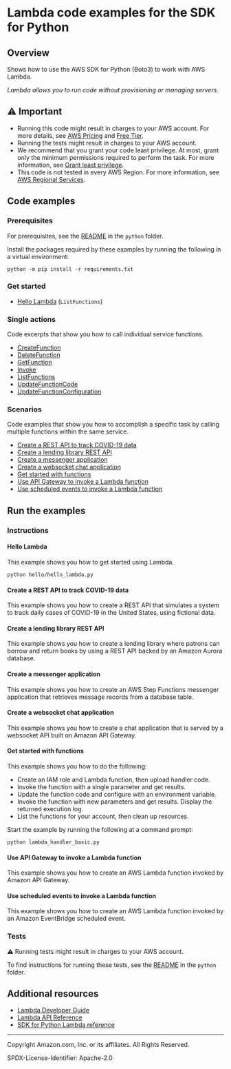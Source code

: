 # Lambda code examples for the SDK for Python

## Overview

Shows how to use the AWS SDK for Python (Boto3) to work with AWS Lambda.

<!--custom.overview.start-->
<!--custom.overview.end-->

_Lambda allows you to run code without provisioning or managing servers._

## ⚠ Important

* Running this code might result in charges to your AWS account. For more details, see [AWS Pricing](https://aws.amazon.com/pricing/) and [Free Tier](https://aws.amazon.com/free/).
* Running the tests might result in charges to your AWS account.
* We recommend that you grant your code least privilege. At most, grant only the minimum permissions required to perform the task. For more information, see [Grant least privilege](https://docs.aws.amazon.com/IAM/latest/UserGuide/best-practices.html#grant-least-privilege).
* This code is not tested in every AWS Region. For more information, see [AWS Regional Services](https://aws.amazon.com/about-aws/global-infrastructure/regional-product-services).

<!--custom.important.start-->
<!--custom.important.end-->

## Code examples

### Prerequisites

For prerequisites, see the [README](../../README.md#Prerequisites) in the `python` folder.

Install the packages required by these examples by running the following in a virtual environment:

```
python -m pip install -r requirements.txt
```

<!--custom.prerequisites.start-->
<!--custom.prerequisites.end-->

### Get started

- [Hello Lambda](hello/hello_lambda.py#L4) (`ListFunctions`)


### Single actions

Code excerpts that show you how to call individual service functions.

- [CreateFunction](lambda_basics.py#L144)
- [DeleteFunction](lambda_basics.py#L185)
- [GetFunction](lambda_basics.py#L118)
- [Invoke](lambda_basics.py#L200)
- [ListFunctions](lambda_basics.py#L280)
- [UpdateFunctionCode](lambda_basics.py#L226)
- [UpdateFunctionConfiguration](lambda_basics.py#L254)

### Scenarios

Code examples that show you how to accomplish a specific task by calling multiple
functions within the same service.

- [Create a REST API to track COVID-19 data](../../cross_service/apigateway_covid-19_tracker)
- [Create a lending library REST API](../../cross_service/aurora_rest_lending_library)
- [Create a messenger application](../../cross_service/stepfunctions_messenger)
- [Create a websocket chat application](../../cross_service/apigateway_websocket_chat)
- [Get started with functions](lambda_handler_basic.py)
- [Use API Gateway to invoke a Lambda function](../../example_code/lambda)
- [Use scheduled events to invoke a Lambda function](../../example_code/lambda)


<!--custom.examples.start-->
<!--custom.examples.end-->

## Run the examples

### Instructions


<!--custom.instructions.start-->
<!--custom.instructions.end-->

#### Hello Lambda

This example shows you how to get started using Lambda.

```
python hello/hello_lambda.py
```


#### Create a REST API to track COVID-19 data

This example shows you how to create a REST API that simulates a system to track daily cases of COVID-19 in the United States, using fictional data.


<!--custom.scenario_prereqs.cross_ApiGatewayDataTracker.start-->
<!--custom.scenario_prereqs.cross_ApiGatewayDataTracker.end-->


<!--custom.scenarios.cross_ApiGatewayDataTracker.start-->
<!--custom.scenarios.cross_ApiGatewayDataTracker.end-->

#### Create a lending library REST API

This example shows you how to create a lending library where patrons can borrow and return books by using a REST API backed by an Amazon Aurora database.


<!--custom.scenario_prereqs.cross_AuroraRestLendingLibrary.start-->
<!--custom.scenario_prereqs.cross_AuroraRestLendingLibrary.end-->


<!--custom.scenarios.cross_AuroraRestLendingLibrary.start-->
<!--custom.scenarios.cross_AuroraRestLendingLibrary.end-->

#### Create a messenger application

This example shows you how to create an AWS Step Functions messenger application that retrieves message records from a database table.


<!--custom.scenario_prereqs.cross_StepFunctionsMessenger.start-->
<!--custom.scenario_prereqs.cross_StepFunctionsMessenger.end-->


<!--custom.scenarios.cross_StepFunctionsMessenger.start-->
<!--custom.scenarios.cross_StepFunctionsMessenger.end-->

#### Create a websocket chat application

This example shows you how to create a chat application that is served by a websocket API built on Amazon API Gateway.


<!--custom.scenario_prereqs.cross_ApiGatewayWebsocketChat.start-->
<!--custom.scenario_prereqs.cross_ApiGatewayWebsocketChat.end-->


<!--custom.scenarios.cross_ApiGatewayWebsocketChat.start-->
<!--custom.scenarios.cross_ApiGatewayWebsocketChat.end-->

#### Get started with functions

This example shows you how to do the following:

- Create an IAM role and Lambda function, then upload handler code.
- Invoke the function with a single parameter and get results.
- Update the function code and configure with an environment variable.
- Invoke the function with new parameters and get results. Display the returned execution log.
- List the functions for your account, then clean up resources.

<!--custom.scenario_prereqs.lambda_Scenario_GettingStartedFunctions.start-->
<!--custom.scenario_prereqs.lambda_Scenario_GettingStartedFunctions.end-->

Start the example by running the following at a command prompt:

```
python lambda_handler_basic.py
```


<!--custom.scenarios.lambda_Scenario_GettingStartedFunctions.start-->
<!--custom.scenarios.lambda_Scenario_GettingStartedFunctions.end-->

#### Use API Gateway to invoke a Lambda function

This example shows you how to create an AWS Lambda function invoked by Amazon API Gateway.


<!--custom.scenario_prereqs.cross_LambdaAPIGateway.start-->
<!--custom.scenario_prereqs.cross_LambdaAPIGateway.end-->


<!--custom.scenarios.cross_LambdaAPIGateway.start-->
<!--custom.scenarios.cross_LambdaAPIGateway.end-->

#### Use scheduled events to invoke a Lambda function

This example shows you how to create an AWS Lambda function invoked by an Amazon EventBridge scheduled event.


<!--custom.scenario_prereqs.cross_LambdaScheduledEvents.start-->
<!--custom.scenario_prereqs.cross_LambdaScheduledEvents.end-->


<!--custom.scenarios.cross_LambdaScheduledEvents.start-->
<!--custom.scenarios.cross_LambdaScheduledEvents.end-->

### Tests

⚠ Running tests might result in charges to your AWS account.


To find instructions for running these tests, see the [README](../../README.md#Tests)
in the `python` folder.



<!--custom.tests.start-->
<!--custom.tests.end-->

## Additional resources

- [Lambda Developer Guide](https://docs.aws.amazon.com/lambda/latest/dg/welcome.html)
- [Lambda API Reference](https://docs.aws.amazon.com/lambda/latest/dg/API_Reference.html)
- [SDK for Python Lambda reference](https://boto3.amazonaws.com/v1/documentation/api/latest/reference/services/lambda.html)

<!--custom.resources.start-->
<!--custom.resources.end-->

---

Copyright Amazon.com, Inc. or its affiliates. All Rights Reserved.

SPDX-License-Identifier: Apache-2.0